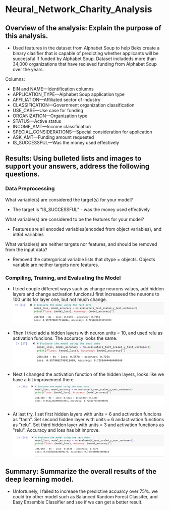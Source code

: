 # Neural_Network_Charity_Analysis

## Overview of the analysis: Explain the purpose of this analysis.

- Used features in the dataset from Alphabet Soup to help Beks create a binary clasifier that is capable of predicting whether applicants will be successful if funded by Alphabet Soup. Dataset includeds more than 34,000 organizations that have recieved funding from Alphabet Soup over the years.

Columns: 
- EIN and NAME—Identification columns
- APPLICATION_TYPE—Alphabet Soup application type
- AFFILIATION—Affiliated sector of industry
- CLASSIFICATION—Government organization classification
- USE_CASE—Use case for funding
- ORGANIZATION—Organization type
- STATUS—Active status
- INCOME_AMT—Income classification
- SPECIAL_CONSIDERATIONS—Special consideration for application
- ASK_AMT—Funding amount requested
- IS_SUCCESSFUL—Was the money used effectively

## Results: Using bulleted lists and images to support your answers, address the following questions.

### Data Preprocessing
What variable(s) are considered the target(s) for your model?
- The target is "IS_SUCCESSFUL" - was the money used effectively

What variable(s) are considered to be the features for your model?
- Features are all encoded variables(encoded from object variables), and int64 variables

What variable(s) are neither targets nor features, and should be removed from the input data?
- Removed the catergorical variable lists that dtype = objects. Objects variable are neither targets nore features.

### Compiling, Training, and Evaluating the Model
- I tried couple different ways such as change neurons values, add hidden layers and change activation funcions.I first increaseed the neurons to 100 units for layer one, but not much change. 
![](https://github.com/helen3121433/Neural_Network_Charity_Analysis/blob/main/Resources/Neuron_changed.PNG)
- Then I tried add a hidden layers with neuron units = 10, and used relu as activation funcions. The accuracy looks the same.
![](https://github.com/helen3121433/Neural_Network_Charity_Analysis/blob/main/Resources/Hidden_layer_added.PNG)

- Next I changed the activation function of the hidden layers, looks like we have a bit improvement there.
![](https://github.com/helen3121433/Neural_Network_Charity_Analysis/blob/main/Resources/Activation_changed.PNG)

- At last try, I set first hidden layers with units = 6 and activation funcions as "tanh". Set second hidden layer with units = 6 andactivation functions as "relu". Set third hidden layer with units = 3 and activation functions as "relu". Accuracy and loss has bit improve.
![](https://github.com/helen3121433/Neural_Network_Charity_Analysis/blob/main/Resources/All_three_changed.PNG)


## Summary: Summarize the overall results of the deep learning model. 
- Unfortunely, I failed to increase the predictive accuarcy over 75%. we could try other model such as Balanced Random Forest Classifer, and Easy Ensemble Classifier and see if we can get a better result.